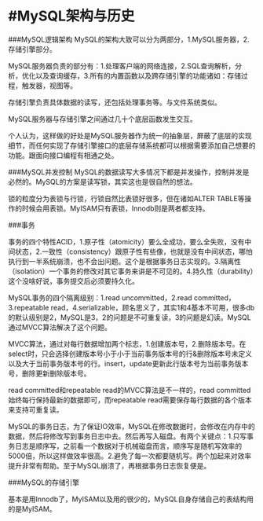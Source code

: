 #MySQL架构与历史
===
###MySQL逻辑架构
MySQL的架构大致可以分为两部分，1.MySQL服务器，2.存储引擎部分。

MySQL服务器负责的部分有：1.处理客户端的网络连接，2.SQL查询解析，分析，优化以及查询缓存，3.所有的内置函数以及跨存储引擎的功能诸如：存储过程，触发器，视图等。

存储引擎负责具体数据的读写，还包括处理事务等。与文件系统类似。

MySQL服务器与存储引擎之间通过几十个底层函数发生交互。

个人认为，这样做的好处是MySQL服务器作为统一的抽象层，屏蔽了底层的实现细节，而任何实现了存储引擎接口的底层存储系统都可以根据需要添加自己想要的功能。跟面向接口编程有相通之处。

###MySQL并发控制
MySQL的数据读写大多情况下都是并发操作，控制并发是必然的。MySQL的方案是读写锁，其实这也是很自然的想法。

锁的粒度分为表锁与行锁，行锁自然比表锁好很多，但在诸如ALTER TABLE等操作的时候会用表锁。MyISAM只有表锁，Innodb则是两者都支持。

###事务

事务的四个特性ACID，1.原子性（atomicity）要么全成功，要么全失败，没有中间状态，2.一致性（consistency）跟原子性有些像，也就是没有中间状态，哪怕执行到一半系统崩溃，也不会出问题。这个是根据事务日志实现的。3.隔离性（isolation）一个事务的修改对其它事务来讲是不可见的。4.持久性（durability）这个没啥好说，事务提交后必须要持久化。

MySQL事务的四个隔离级别：1.read uncommitted，2.read committed，3.repeatable read，4.serializable，顾名思义了，其实1和4基本不可用，很多db的默认级别是2，MySQL是3，2的问题是不可重复读，3的问题是幻读。MySQL通过MVCC算法解决了这个问题。

MVCC算法，通过对每行数据增加两个标志，1.创建版本号，2.删除版本号。在select时，只会选择创建版本号小于小于当前事务版本号的行&删除版本号未定义以及大于当前事务版本号的行。insert，update更新此行版本号为当前事务版本号，删除更新删除版本号。

read committed和repeatable read的MVCC算法是不一样的，read committed始终每行保持最新的数据即可，而repeatable read需要保存每行数据的各个版本来支持可重复读。

MySQL的事务日志，为了保证IO效率，MySQL在修改数据时，会修改在内存中的数据，然后将修改写到事务日志中去。然后再写入磁盘。有两个关键点：1.只写事务日志是顺序写，之前看一个数据对于机械磁盘而言，顺序写是随机写效率的5000倍，所以这样做效率很高。2.避免了每一次都要随机写。两个加起来对效率提升非常有帮助。至于MySQL崩溃了，再根据事务日志恢复便是。

###MySQL的存储引擎

基本是用Innodb了，MyISAM以及用的很少的，MySQL自身存储自己的表结构用的是MyISAM。
